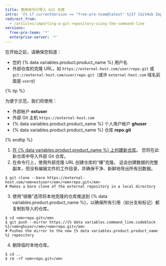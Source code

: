 ```yaml
---
title: 使用命令行导入 Git 仓库
intro: '{% if currentVersion == "free-pro-team@latest" %}If [GitHub Importer](/articles/importing-a-repository-with-github-importer) is not suitable for your purposes, such as if your existing code is hosted on a private network, then we recommend importing using the command line.{% else %}Importing Git projects using the command line is suitable when your existing code is hosted on a private network.{% endif %}'
redirect_from:
  - /articles/importing-a-git-repository-using-the-command-line
versions:
  free-pro-team: '*'
  enterprise-server: '*'
---
```


在开始之前，请确保您知道：

- 您的 {% data variables.product.product_name %} 用户名
- 外部仓库的克隆 URL，如 `https://external-host.com/user/repo.git` 或 `git://external-host.com/user/repo.git`（或许 `external-host.com` 域名前面是 `user@`）

{% tip %}

为便于示范，我们将使用：

- 外部帐户 **extuser**
- 外部 Git 主机 `https://external-host.com`
- {% data variables.product.product_name %} 个人用户帐户 **ghuser**
- {% data variables.product.product_name %} 仓库 **repo.git**

{% endtip %}

1. [在 {% data variables.product.product_name %} 上创建新仓库](/articles/creating-a-new-repository)。 您将在此新仓库中导入外部 Git 仓库。
2. 在命令行上，使用外部克隆 URL 创建仓库的“裸”克隆。 这会创建数据的完整副本，但没有编辑文件的工作目录，并确保干净、新鲜地导出所有旧数据。
  ```shell
  $ git clone --bare https://external-host.com/<em>extuser</em>/<em>repo.git</em>
  # Makes a bare clone of the external repository in a local directory
  ```
3. 使用“镜像”选项将本地克隆的仓库推送到 {% data variables.product.product_name %}，以确保所有引用（如分支和标记）都复制到导入的仓库。
  ```shell
  $ cd <em>repo.git</em>
  $ git push --mirror https://{% data variables.command_line.codeblock %}/<em>ghuser</em>/<em>repo.git</em>
  # Pushes the mirror to the new {% data variables.product.product_name %} repository
  ```
4. 删除临时本地仓库。
  ```shell
  $ cd ..
  $ rm -rf <em>repo.git</em>
  ```
